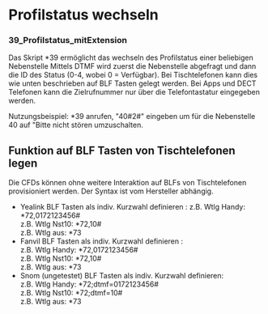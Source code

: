 # Profilstatus wechseln
### 39_Profilstatus_mitExtension ###
Das Skript *39 ermöglicht das wechseln des Profilstatus einer beliebigen Nebenstelle
Mittels DTMF wird zuerst die Nebenstelle abgefragt und dann die ID des Status (0-4, wobei 0 = Verfügbar).
Bei Tischtelefonen kann dies wie unten beschrieben auf BLF Tasten gelegt werden. 
Bei Apps und DECT Telefonen kann die Zielrufnummer nur über die Telefontastatur eingegeben werden.

Nutzungsbeispiel: *39 anrufen, "40#2#" eingeben um für die Nebenstelle 40 auf "Bitte nicht stören umzuschalten.



## Funktion auf BLF Tasten von Tischtelefonen legen ##
Die CFDs können ohne weitere Interaktion auf BLFs von Tischtelefonen provisioniert werden. Der Syntax ist vom Hersteller abhängig.

- Yealink BLF Tasten als indiv. Kurzwahl definieren :
	z.B. Wtlg Handy: *72,0172123456#<br>
	z.B. Wtlg Nst10: *72,10#<br>
	z.B. Wtlg aus: *73<br>
- Fanvil BLF Tasten als indiv. Kurzwahl definieren :<br>
	z.B. Wtlg Handy: *72,0172123456#<br>
	z.B. Wtlg Nst10: *72,10#<br>
	z.B. Wtlg aus: *73<br>
- Snom (ungetestet) BLF Tasten als indiv. Kurzwahl definieren:<br>
	z.B. Wtlg Handy: *72;dtmf=0172123456#<br>
	z.B. Wtlg Nst10: *72;dtmf=10#<br>
	z.B. Wtlg aus: *73<br>


